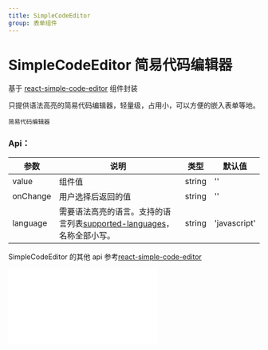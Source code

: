 ```yaml
---
title: SimpleCodeEditor
group: 表单组件
---
```


# SimpleCodeEditor 简易代码编辑器

基于 <a href="https://www.npmjs.com/package/react-simple-code-editor" target="_blank">react-simple-code-editor</a> 组件封装

只提供语法高亮的简易代码编辑器，轻量级，占用小，可以方便的嵌入表单等地。

<code src='./form/simple-code-editor'>简易代码编辑器</code>

### Api：

| 参数     | 说明                                                                                                                                         | 类型   | 默认值       |
| -------- | -------------------------------------------------------------------------------------------------------------------------------------------- | ------ | ------------ |
| value    | 组件值                                                                                                                                       | string | ''           |
| onChange | 用户选择后返回的值                                                                                                                           | string | ''           |
| language | 需要语法高亮的语言。支持的语言列表<a href="https://prismjs.com/#supported-languages" target="_blank">supported-languages</a>，名称全部小写。 | string | 'javascript' |

SimpleCodeEditor 的其他 api 参考<a href="https://www.npmjs.com/package/react-simple-code-editor" target="_blank">react-simple-code-editor</a>

<embed src="./index.md#L16-L20"></embed>

